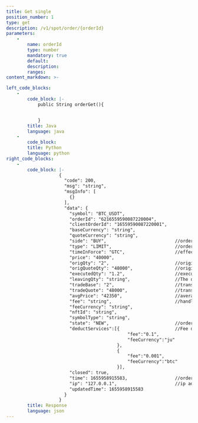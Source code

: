 ```yaml
---
title: Get single 
position_number: 1
type: get
description: /v1/spot/order/{orderId}
parameters:
    -
        name: orderId
        type: number
        mandatory: true
        default:
        description: 
        ranges:
content_markdown: >-

left_code_blocks:
    -
        code_block: |-
            public String orderGet(){


            }
        title: Java
        language: java
    -
        code_block:
        title: Python
        language: python
right_code_blocks:
    -
        code_block: |-
                    {
                      "code": 200,
                      "msg": "string",
                      "msgInfo": [
                        {}
                      ],
                      "data": {
                        "symbol": "BTC_USDT",   
                        "orderId": "6216559590087220004",  
                        "clientOrderId": "16559590087220001",  
                        "baseCurrency": "string",   
                        "quoteCurrency": "string",   
                        "side": "BUY",                          //order side:BUY,SELL
                        "type": "LIMIT",                        //order type  LIMIT,MARKET 
                        "timeInForce": "GTC",                   //effective way:GTC,IOC,FOK,GTX
                        "price": "40000",   
                        "origQty": "2",                         //original quantity
                        "origQuoteQty": "48000",                //original amount
                        "executedQty": "1.2",                   //executed quantity
                        "leavingQty": "string",                 //The quantity to be executed (if the order is cancelled or the order is rejected, the value is 0)
                        "tradeBase": "2",                       //transaction quantity
                        "tradeQuote": "48000",                  //transaction amount
                        "avgPrice": "42350",                    //average transaction price
                        "fee": "string",                        //handling fee
                        "feeCurrency": "string",   
                        "nftId": "string",
                        "symbolType": "string",
                        "state": "NEW",                         //order stat NEW,PARTIALLY_FILLED,FILLED,CANCELED,REJECTED,EXPIRED
                        "deductServices":[{                     //Fee deduction list (if set JU deduction fee and the deduction occurs, use this field to represent the trade fee. Otherwise, use the original fee and feeCurrency fields to represent the trade fee). 
                                              "fee":"0.1",     
                                              "feeCurrency":"ju"
                                          },
                                          {   
                                              "fee":"0.001",
                                              "feeCurrency":"btc"
                                          }],
                        "closed": true,
                        "time": 1655958915583,                  //order time
                        "ip": "127.0.0.1",                      //ip address
                        "updatedTime": 1655958915583  
                      }
                    }
        title: Response
        language: json
---
```

